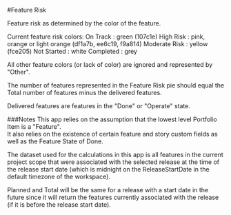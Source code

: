 #Feature Risk

Feature risk as determined by the color of the feature.  

Current feature risk colors:
        On Track      :  green (107c1e)
        High Risk     :  pink, orange or light orange (df1a7b, ee6c19, f9a814)
        Moderate Risk :  yellow (fce205)
        Not Started   :  white
        Completed     :  grey

All other feature colors (or lack of color) are ignored and represented by "Other".  

The number of features represented in the Feature Risk pie should equal the Total number of features minus the delivered features.

Delivered features are features in the "Done" or "Operate" state.  

###Notes
This app relies on the assumption that the lowest level Portfolio Item is a "Feature".  
It also relies on the existence of certain feature and story custom fields as well as the Feature State of Done.  

The dataset used for the calculations in this app is all features in the current project scope that were associated with the selected release at the time of the release start date (which is midnight on the ReleaseStartDate in the default timezone of the workspace).

Planned and Total will be the same for a release with a start date in the future since it will return the features currently associated with the release (if it is before the release start date).
